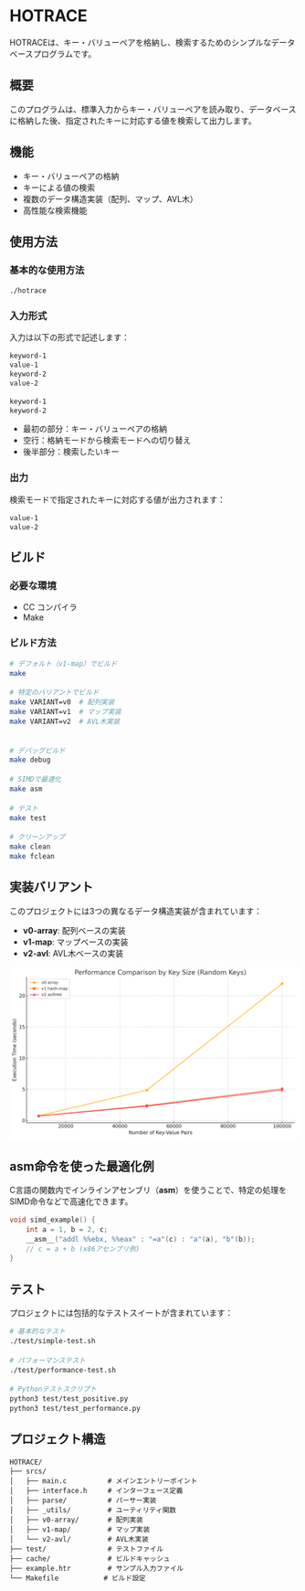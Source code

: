 # HOTRACE

HOTRACEは、キー・バリューペアを格納し、検索するためのシンプルなデータベースプログラムです。

## 概要

このプログラムは、標準入力からキー・バリューペアを読み取り、データベースに格納した後、指定されたキーに対応する値を検索して出力します。

## 機能

- キー・バリューペアの格納
- キーによる値の検索
- 複数のデータ構造実装（配列、マップ、AVL木）
- 高性能な検索機能

## 使用方法

### 基本的な使用方法

```bash
./hotrace
```

### 入力形式

入力は以下の形式で記述します：

```
keyword-1
value-1
keyword-2
value-2

keyword-1
keyword-2
```

- 最初の部分：キー・バリューペアの格納
- 空行：格納モードから検索モードへの切り替え
- 後半部分：検索したいキー

### 出力

検索モードで指定されたキーに対応する値が出力されます：

```
value-1
value-2
```

## ビルド

### 必要な環境

- CC コンパイラ
- Make

### ビルド方法

```bash
# デフォルト（v1-map）でビルド
make

# 特定のバリアントでビルド
make VARIANT=v0  # 配列実装
make VARIANT=v1  # マップ実装
make VARIANT=v2  # AVL木実装


# デバッグビルド
make debug

# SIMDで最適化
make asm

# テスト
make test

# クリーンアップ
make clean
make fclean
```

## 実装バリアント

このプロジェクトには3つの異なるデータ構造実装が含まれています：

- **v0-array**: 配列ベースの実装
- **v1-map**: マップベースの実装
- **v2-avl**: AVL木ベースの実装

![benchmark](./.assets/benchmark.png)

## **asm**命令を使った最適化例

C言語の関数内でインラインアセンブリ（**asm**）を使うことで、特定の処理をSIMD命令などで高速化できます。

```c
void simd_example() {
    int a = 1, b = 2, c;
    __asm__("addl %%ebx, %%eax" : "=a"(c) : "a"(a), "b"(b));
    // c = a + b (x86アセンブリ例)
}
```

## テスト

プロジェクトには包括的なテストスイートが含まれています：

```bash
# 基本的なテスト
./test/simple-test.sh

# パフォーマンステスト
./test/performance-test.sh

# Pythonテストスクリプト
python3 test/test_positive.py
python3 test/test_performance.py
```

## プロジェクト構造

```
HOTRACE/
├── srcs/
│   ├── main.c          # メインエントリーポイント
│   ├── interface.h     # インターフェース定義
│   ├── parse/          # パーサー実装
│   ├── _utils/         # ユーティリティ関数
│   ├── v0-array/       # 配列実装
│   ├── v1-map/         # マップ実装
│   └── v2-avl/         # AVL木実装
├── test/               # テストファイル
├── cache/              # ビルドキャッシュ
├── example.htr         # サンプル入力ファイル
└── Makefile           # ビルド設定
```
